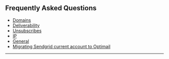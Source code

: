 ## Frequently Asked Questions
<a id="faq"></a>
   - [Domains](https://github.com/optimove-tech/Optimail/tree/Roni-Optimail/Frequently%20Asked%20Questions/Domains)
   - [Deliverability](https://github.com/optimove-tech/Optimail/tree/Roni-Optimail/Frequently%20Asked%20Questions/Deliverability)
   - [Unsubscribes](https://github.com/optimove-tech/Optimail/tree/Roni-Optimail/Frequently%20Asked%20Questions/Unsubscribes)
   - [IP](https://github.com/optimove-tech/Optimail/tree/Roni-Optimail/Frequently%20Asked%20Questions/IP)
   - [General](https://github.com/optimove-tech/Optimail/tree/Roni-Optimail/Frequently%20Asked%20Questions/IP)
   - [Migrating Sendgrid current account to Optimail](https://github.com/optimove-tech/Optimail/tree/Roni-Optimail/Frequently%20Asked%20Questions/Migrating%20Sendgrid%20current%20account%20to%20Optimail)
<HR>
